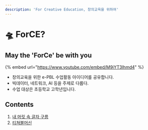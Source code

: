 ```yaml
---
description: 'For Creative Education, 창의교육을 위하여'
---
```


# 🛸 ForCE?

## May the 'ForCe' be with you

{% embed url="https://www.youtube.com/embed/M9iYT3lhmd4" %}

* 창의교육을 위한 e-PBL 수업활동 아이디어를 공유합니다. 
* 빅데이터, 네트워크, AI 등을 주제로 다룹다. 
* 수업 대상은 초등학교 고학년입니다. 

## Contents

1. [내 머릿 속 글자 구름](idea1.md)
2. [티쳐블머신](case2.md)

